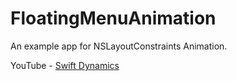 # FloatingMenuAnimation
An example app for NSLayoutConstraints Animation.

YouTube - [Swift Dynamics](https://youtu.be/i24B2a0m6u8)
